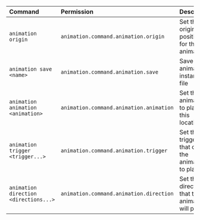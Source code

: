 | Command | Permission | Description |
| :------ | :--------- | :---------- |
| `animation origin` | `animation.command.animation.origin` | Set the origin (past position) for the animation |
| `animation save <name>` | `animation.command.animation.save` | Save the animation instance to file |
| `animation animation <animation>` | `animation.command.animation.animation` | Set the animation to play at this location |
| `animation trigger <trigger...>` | `animation.command.animation.trigger` | Set the triggers that cause the animation to play |
| `animation direction <directions...>` | `animation.command.animation.direction` | Set the directions that the animation will play in |